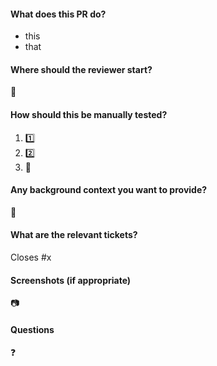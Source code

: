 #### What does this PR do?
- this
- that

#### Where should the reviewer start?
:checkered_flag: 

#### How should this be manually tested?
1. :one:
2. :two:
3. :tada:

#### Any background context you want to provide?
:construction:

#### What are the relevant tickets?
Closes #x

#### Screenshots (if appropriate)
:camera:

#### Questions
:question:
